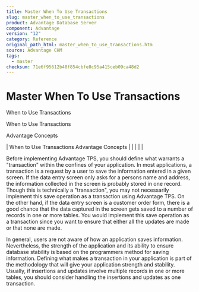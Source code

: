```yaml
---
title: Master When To Use Transactions
slug: master_when_to_use_transactions
product: Advantage Database Server
component: Advantage
version: "12"
category: Reference
original_path_html: master_when_to_use_transactions.htm
source: Advantage CHM
tags:
  - master
checksum: 71e6f95612b48f854cbfe8c95a415ceb09ca48d2
---
```


# Master When To Use Transactions

When to Use Transactions

When to Use Transactions

Advantage Concepts

| When to Use Transactions  Advantage Concepts |  |  |  |  |

Before implementing Advantage TPS, you should define what warrants a "transaction" within the confines of your application. In most applications, a transaction is a request by a user to save the information entered in a given screen. If the data entry screen only asks for a persons name and address, the information collected in the screen is probably stored in one record. Though this is technically a "transaction", you may not necessarily implement this save operation as a transaction using Advantage TPS. On the other hand, if the data entry screen is a customer order form, there is a good chance that the data captured in the screen gets saved to a number of records in one or more tables. You would implement this save operation as a transaction since you want to ensure that either all the updates are made or that none are made.

In general, users are not aware of how an application saves information. Nevertheless, the strength of the application and its ability to ensure database stability is based on the programmers method for saving information. Defining what makes a transaction in your application is part of the methodology that will give your application strength and stability. Usually, if insertions and updates involve multiple records in one or more tables, you should consider handling the insertions and updates as one transaction.
